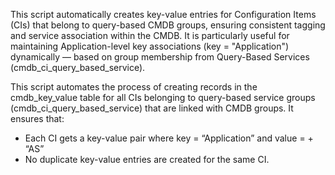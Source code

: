 This script automatically creates key-value entries for Configuration Items (CIs) that belong to query-based CMDB groups, ensuring consistent tagging and service association within the CMDB.
It is particularly useful for maintaining Application-level key associations (key = "Application") dynamically — based on group membership from Query-Based Services (cmdb_ci_query_based_service).

This script automates the process of creating records in the cmdb_key_value table for all CIs belonging to query-based service groups (cmdb_ci_query_based_service) that are linked with CMDB groups.
It ensures that:
* Each CI gets a key-value pair where key = “Application” and value = <ServiceName> + “AS”
* No duplicate key-value entries are created for the same CI.
